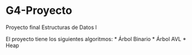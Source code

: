 # G4-Proyecto
Proyecto final Estructuras de Datos l

El proyecto tiene los siguientes algoritmos:
    * Árbol Binario
    * Árbol AVL
    * Heap
